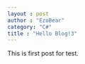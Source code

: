 ```yaml
---
layout : post
author : "EzoBear"
category: "C#"
title : "Hello Blog!3"
---
```

This is first post for test.
